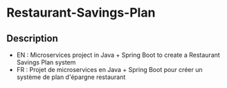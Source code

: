 # Restaurant-Savings-Plan
## Description
- EN : Microservices project in Java + Spring Boot to create a Restaurant Savings Plan system
- FR : Projet de microservices en Java + Spring Boot pour créer un système de plan d'épargne restaurant
